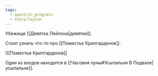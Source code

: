 ```yaml
---
tags:
  - quest/in_progress
  - story/leylon
---
```


Убежище [[Девятка Лейлона|девятки]].

Стоит узнать что-то про [[Поместье Крипгарденов]].

![[Поместье Крипгарденов]]

Один из входов находится в [[Часовня луны#Усыпальня В Подвале|усыпальне]].
